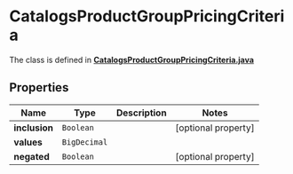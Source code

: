 

# CatalogsProductGroupPricingCriteria

The class is defined in **[CatalogsProductGroupPricingCriteria.java](../../src/main/java/org/openapitools/model/CatalogsProductGroupPricingCriteria.java)**

## Properties

Name | Type | Description | Notes
------------ | ------------- | ------------- | -------------
**inclusion** | `Boolean` |  |  [optional property]
**values** | `BigDecimal` |  | 
**negated** | `Boolean` |  |  [optional property]





